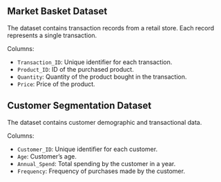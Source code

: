 
## Market Basket Dataset
The dataset contains transaction records from a retail store. Each record represents a single transaction.

Columns:
- `Transaction_ID`: Unique identifier for each transaction.
- `Product_ID`: ID of the purchased product.
- `Quantity`: Quantity of the product bought in the transaction.
- `Price`: Price of the product.

## Customer Segmentation Dataset
The dataset contains customer demographic and transactional data.

Columns:
- `Customer_ID`: Unique identifier for each customer.
- `Age`: Customer’s age.
- `Annual_Spend`: Total spending by the customer in a year.
- `Frequency`: Frequency of purchases made by the customer.
